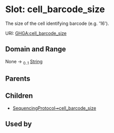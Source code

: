 
# Slot: cell_barcode_size


The size of the cell identifying barcode (e.g. '16').

URI: [GHGA:cell_barcode_size](https://w3id.org/GHGA/cell_barcode_size)


## Domain and Range

None &#8594;  <sub>0..1</sub> [String](types/String.md)

## Parents


## Children

 *  [SequencingProtocol➞cell_barcode_size](SequencingProtocol_cell_barcode_size.md)

## Used by

